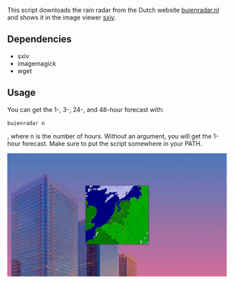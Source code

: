 This script downloads the rain radar from the Dutch website [buienradar.nl](buienradar.nl) and shows it in the image viewer [sxiv](https://github.com/muennich/sxiv).

## Dependencies
- sxiv
- imagemagick
- wget

## Usage

You can get the 1-, 3-, 24-, and 48-hour forecast with:

```
buienradar n
```

, where n is the number of hours. Without an argument, you will get the 1-hour forecast. Make sure to put the script somewhere in your PATH.

![](demo.gif)
